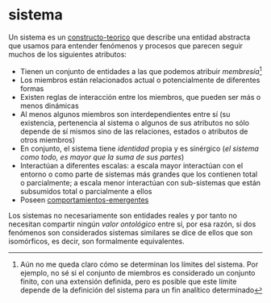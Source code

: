 # sistema

Un sistema es un [constructo-teorico](constructo-teorico.md) que describe una entidad abstracta que usamos para entender fenómenos y procesos que parecen seguir muchos de los siguientes atributos:

* Tienen un conjunto de entidades a las que podemos atribuir *membresía*[^1]
* Los miembros están relacionados actual o potencialmente de diferentes formas
* Existen reglas de interacción entre los miembros, que pueden ser más o menos dinámicas
* Al menos algunos miembros son interdependientes entre sí (su existencia, pertenencia al sistema o algunos de sus atributos no sólo depende de sí mismos sino de las relaciones, estados o atributos de otros miembros)
* En conjunto, el sistema tiene *identidad* propia y es sinérgico (*el sistema como todo, es mayor que la suma de sus partes*)
* Interactúan a diferentes escalas: a escala mayor interactúan con el entorno o como parte de sistemas más grandes que los contienen total o parcialmente; a escala menor interactúan con sub-sistemas que están subsumidos total o parcialmente a ellos
* Poseen [comportamientos-emergentes](comportamientos-emergentes.md)

Los sistemas no necesariamente son entidades reales y por tanto no necesitan compartir ningún *valor ontológico* entre sí, por esa razón, si dos fenómenos son considerados sistemas similares se dice de ellos que son isomórficos, es decir, son formalmente equivalentes.

[^1]: Aún no me queda claro cómo se determinan los límites del sistema. Por ejemplo, no sé si el conjunto de miembros es considerado un conjunto finito, con una extensión definida, pero es posible que este límite depende de la definición del sistema para un fin analítico determinado

